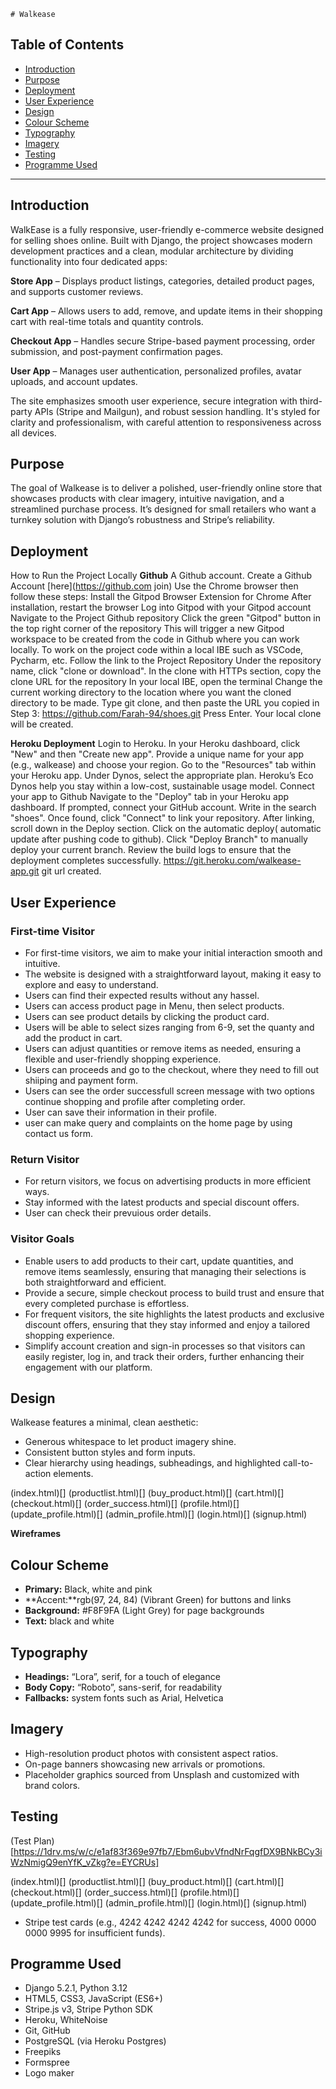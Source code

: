     # Walkease

## Table of Contents
- [Introduction](#introduction)
- [Purpose](#purpose)
- [Deployment](#deployment)
- [User Experience](#user-experience)
- [Design](#design)
- [Colour Scheme](#colour-scheme)
- [Typography](#typography)
- [Imagery](#imagery)
- [Testing](#testing)
- [Programme Used](#programme-used)

---

## Introduction
WalkEase is a fully responsive, user-friendly e-commerce website designed for selling shoes online. Built with Django, the project showcases modern development practices and a clean, modular architecture by dividing functionality into four dedicated apps:

**Store App** – Displays product listings, categories, detailed product pages, and supports customer reviews.

**Cart App** – Allows users to add, remove, and update items in their shopping cart with real-time totals and quantity controls.

**Checkout App** – Handles secure Stripe-based payment processing, order submission, and post-payment confirmation pages.

**User App** – Manages user authentication, personalized profiles, avatar uploads, and account updates.

The site emphasizes smooth user experience, secure integration with third-party APIs (Stripe and Mailgun), and robust session handling. It's styled for clarity and professionalism, with careful attention to responsiveness across all devices.


## Purpose
The goal of Walkease is to deliver a polished, user-friendly online store that showcases products with clear imagery, intuitive navigation, and a streamlined purchase process. It’s designed for small retailers who want a turnkey solution with Django’s robustness and Stripe’s reliability.

## Deployment
How to Run the Project Locally
**Github**
A Github account. Create a Github Account [here](https://github.com join)
Use the Chrome browser then follow these steps:
Install the Gitpod Browser Extension for Chrome
After installation, restart the browser
Log into Gitpod with your Gitpod account
Navigate to the Project Github repository
Click the green "Gitpod" button in the top right corner of the repository
This will trigger a new Gitpod workspace to be created from the code in Github where you can work locally.
To work on the project code within a local IBE such as VSCode, Pycharm, etc.
Follow the link to the Project Repository
Under the repository name, click "clone or download".
In the clone with HTTPs section, copy the clone URL for the repository
In your local IBE, open the terminal
Change the current working directory to the location where you want the cloned directory to be made.
Type git clone, and then paste the URL you copied in Step 3: https://github.com/Farah-94/shoes.git
Press Enter. Your local clone will be created.

**Heroku Deployment**
Login to Heroku.
In your Heroku dashboard, click "New" and then "Create new app".
Provide a unique name for your app (e.g., walkease) and choose your region.
Go to the "Resources" tab within your Heroku app.
Under Dynos, select the appropriate plan. Heroku’s Eco Dynos help you stay within a low-cost, sustainable usage model.
Connect your app to Github
Navigate to the "Deploy" tab in your Heroku app dashboard.
If prompted, connect your GitHub account.
Write in the search "shoes".
Once found, click "Connect" to link your repository.
After linking, scroll down in the Deploy section.
Click on the automatic deploy( automatic update after pushing code to github).
Click "Deploy Branch" to manually deploy your current branch.
Review the build logs to ensure that the deployment completes successfully.
https://git.heroku.com/walkease-app.git git url created.

## User Experience
### First-time Visitor

- For first-time visitors, we aim to make your initial interaction smooth and intuitive.
- The website is designed with a straightforward layout, making it easy to explore and easy to understand.
- Users can find their expected results without any hassel.
- Users can access product page in Menu, then select products.
- Users can see product details by clicking the product card.
- Users will be able to select sizes ranging from 6-9, set the quanty and add the product in cart.
- Users can adjust quantities or remove items as needed, ensuring a flexible and user-friendly shopping experience.
- Users can proceeds and go to the checkout, where they need to fill out shiiping and payment form.
- Users can see the order successfull screen message with two options continue shopping and profile after completing order.
- User can save their information in their profile.
- user can make query and complaints on the home page by using contact us form. 

### Return Visitor

- For return visitors, we focus on advertising products in more efficient ways.
- Stay informed with the latest products and special discount offers.
- User can check their prevuious order details.

### Visitor Goals

- Enable users to add products to their cart, update quantities, and remove items seamlessly, ensuring that managing their selections is both straightforward and efficient.
- Provide a secure, simple checkout process to build trust and ensure that every completed purchase is effortless.
- For frequent visitors, the site highlights the latest products and exclusive discount offers, ensuring that they stay informed and enjoy a tailored shopping experience.
- Simplify account creation and sign-in processes so that visitors can easily register, log in, and track their orders, further enhancing their engagement with our platform.

## Design
Walkease features a minimal, clean aesthetic:
- Generous whitespace to let product imagery shine.
- Consistent button styles and form inputs.
- Clear hierarchy using headings, subheadings, and highlighted call-to-action elements.

(index.html)[]
(productlist.html)[]
(buy_product.html)[]
(cart.html)[]
(checkout.html)[]
(order_success.html)[]
(profile.html)[]
(update_profile.html)[]
(admin_profile.html)[]
(login.html)[]
(signup.html)

**Wireframes**

## Colour Scheme
- **Primary:** Black, white and pink
- **Accent:**rgb(97, 24, 84) (Vibrant Green) for buttons and links
- **Background:** #F8F9FA (Light Grey) for page backgrounds
- **Text:** black and white

## Typography
- **Headings:** “Lora”, serif, for a touch of elegance
- **Body Copy:** “Roboto”, sans-serif, for readability
- **Fallbacks:** system fonts such as Arial, Helvetica

## Imagery
- High-resolution product photos with consistent aspect ratios.
- On-page banners showcasing new arrivals or promotions.
- Placeholder graphics sourced from Unsplash and customized with brand colors.

## Testing
(Test Plan)[https://1drv.ms/w/c/e1af83f369e97fb7/Ebm6ubvVfndNrFqgfDX9BNkBCy3iWzNmigQ9enYfK_vZkg?e=EYCRUs]

(index.html)[]
(productlist.html)[]
(buy_product.html)[]
(cart.html)[]
(checkout.html)[]
(order_success.html)[]
(profile.html)[]
(update_profile.html)[]
(admin_profile.html)[]
(login.html)[]
(signup.html)



- Stripe test cards (e.g., 4242 4242 4242 4242 for success, 4000 0000 0000 9995 for insufficient funds).


## Programme Used
-  Django 5.2.1, Python 3.12
-  HTML5, CSS3, JavaScript (ES6+)
-  Stripe.js v3, Stripe Python SDK
-  Heroku, WhiteNoise
-  Git, GitHub
-  PostgreSQL (via Heroku Postgres)
-  Freepiks
-  Formspree
-  Logo maker


